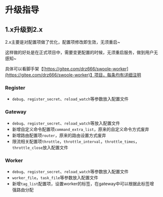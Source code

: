 # 升级指导

## 1.x升级到2.x

2.x主要是对配置项做了优化，配置项修改即生效，无须重启~

这样做的好处是在正式项目中，需要变更配置的时候，无须重启服务，做到用户无感知~

具体可以看脚手架【[https://gitee.com/drz666/swoole-worker](https://gitee.com/drz666/swoole-worker)】项目，每条均有详细注明

### Register

* `debug`、`register_secret`、`reload_watch`等参数放入配置文件

### Gateway

* `debug`、`register_secret`、`reload_watch`等放入配置文件
* 新增自定义命令配置项`command_extra_list`，原来的自定义命令方式废弃
* 新增路由配置项`router`，原来的路由设置方式废弃
* 限流相关配置项`throttle`，`throttle_interval`，`throttle_times`，`throttle_close`放入配置文件

### Worker

* `debug`、`register_secret`、`reload_watch`等参数放入配置文件
* `worker_file`，`task_file`等参数放入配置文件
* 新增`tag_list`配置项，设置worker的标签，在gateway中可以根据此标签增强路由分配
